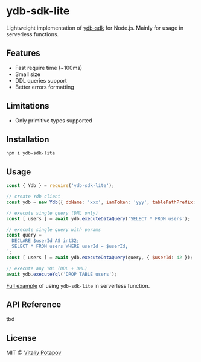 # ydb-sdk-lite
Lightweight implementation of [ydb-sdk](https://github.com/yandex-cloud/ydb-nodejs-sdk) for Node.js.
Mainly for usage in serverless functions.

## Features
- Fast require time (~100ms)
- Small size
- DDL queries support
- Better errors formatting

## Limitations
- Only primitive types supported

## Installation
```
npm i ydb-sdk-lite
```

## Usage
```js
const { Ydb } = require('ydb-sdk-lite');

// create Ydb client
const ydb = new Ydb({ dbName: 'xxx', iamToken: 'yyy', tablePathPrefix: 'zzz' });

// execute single query (DML only)
const [ users ] = await ydb.executeDataQuery('SELECT * FROM users');

// execute single query with params
const query = `
  DECLARE $userId AS int32;
  SELECT * FROM users WHERE userId = $userId;
`;
const [ users ] = await ydb.executeDataQuery(query, { $userId: 42 });

// execute any YQL (DDL + DML)
await ydb.executeYql('DROP TABLE users');
```

[Full example](https://github.com/vitalets/ydb-sdk-lite/tree/main/examples/serverless) of using `ydb-sdk-lite` in serverless function.

## API Reference
tbd

## License
MIT @ [Vitaliy Potapov](https://github.com/vitalets)



